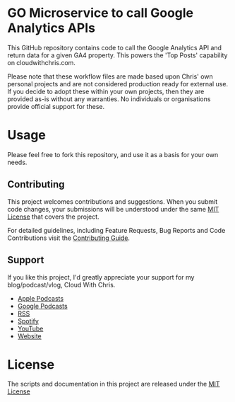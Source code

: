 # GO Microservice to call Google Analytics APIs

This GitHub repository contains code to call the Google Analytics API and return data for a given GA4 property. This powers the 'Top Posts' capability on cloudwithchris.com.

Please note that these workflow files are made based upon Chris' own personal projects and are not considered production ready for external use. If you decide to adopt these within your own projects, then they are provided as-is without any warranties. No individuals or organisations provide official support for these.

# Usage

Please feel free to fork this repository, and use it as a basis for your own needs.

## Contributing
This project welcomes contributions and suggestions. When you submit code changes, your submissions will be understood under the same [MIT License](LICENSE) that covers the project.

For detailed guidelines, including Feature Requests, Bug Reports and Code Contributions visit the [Contributing Guide](contributing.md).

## Support
If you like this project, I'd greatly appreciate your support for my blog/podcast/vlog, Cloud With Chris.

* [Apple Podcasts](https://podcasts.apple.com/gb/podcast/cloud-with-chris/id1499633784)
* [Google Podcasts](https://podcasts.google.com/feed/aHR0cHM6Ly93d3cuY2xvdWR3aXRoY2hyaXMuY29tL2VwaXNvZGUvaW5kZXgueG1s?sa=X&ved=0CAMQ4aUDahcKEwiwsr2N1ePtAhUAAAAAHQAAAAAQBA)
* [RSS](https://www.cloudwithchris.com/episode/index.xml)
* [Spotify](https://open.spotify.com/show/3oBrdKm5grzl58GBiV0j2y)
* [YouTube](https://www.youtube.com/c/CloudWithChris)
* [Website](https://www.cloudwithchris.com)

# License
The scripts and documentation in this project are released under the [MIT License](LICENSE)

